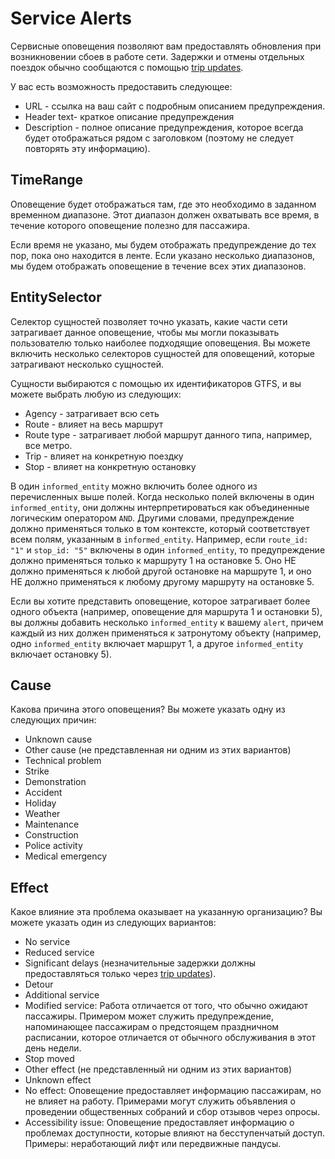 # Service Alerts

Сервисные оповещения позволяют вам предоставлять обновления при возникновении сбоев в работе сети. Задержки и отмены отдельных поездок обычно сообщаются с помощью [trip updates](trip-updates.md).

У вас есть возможность предоставить следующее:

*   URL - ссылка на ваш сайт с подробным описанием предупреждения.
*   Header text- краткое описание предупреждения
*   Description - полное описание предупреждения, которое всегда будет отображаться рядом с заголовком (поэтому не следует повторять эту информацию).

## TimeRange

Оповещение будет отображаться там, где это необходимо в заданном временном диапазоне. Этот диапазон должен охватывать все время, в течение которого оповещение полезно для пассажира.

Если время не указано, мы будем отображать предупреждение до тех пор, пока оно находится в ленте. Если указано несколько диапазонов, мы будем отображать оповещение в течение всех этих диапазонов.

## EntitySelector

Селектор сущностей позволяет точно указать, какие части сети затрагивает данное оповещение, чтобы мы могли показывать пользователю только наиболее подходящие оповещения. Вы можете включить несколько селекторов сущностей для оповещений, которые затрагивают несколько сущностей.

Сущности выбираются с помощью их идентификаторов GTFS, и вы можете выбрать любую из следующих:

*   Agency - затрагивает всю сеть
*   Route - влияет на весь маршрут
*   Route type - затрагивает любой маршрут данного типа, например, все метро.
*   Trip - влияет на конкретную поездку
*   Stop - влияет на конкретную остановку

В один `informed_entity` можно включить более одного из перечисленных выше полей. Когда несколько полей включены в один `informed_entity`, они должны интерпретироваться как объединенные логическим оператором `AND`. Другими словами, предупреждение должно применяться только в том контексте, который соответствует всем полям, указанным в `informed_entity`. Например, если `route_id: "1"` и `stop_id: "5"` включены в один `informed_entity`, то предупреждение должно применяться только к маршруту 1 на остановке 5. Оно НЕ должно применяться к любой другой остановке на маршруте 1, и оно НЕ должно применяться к любому другому маршруту на остановке 5.

Если вы хотите представить оповещение, которое затрагивает более одного объекта (например, оповещение для маршрута 1 и остановки 5), вы должны добавить несколько `informed_entity` к вашему `alert`, причем каждый из них должен применяться к затронутому объекту (например, одно `informed_entity` включает маршрут 1, а другое `informed_entity` включает остановку 5).

## Cause

Какова причина этого оповещения? Вы можете указать одну из следующих причин:

*   Unknown cause
*   Other cause (не представленная ни одним из этих вариантов)
*   Technical problem
*   Strike
*   Demonstration
*   Accident
*   Holiday
*   Weather
*   Maintenance
*   Construction
*   Police activity
*   Medical emergency

## Effect

Какое влияние эта проблема оказывает на указанную организацию? Вы можете указать один из следующих вариантов:

*   No service
*   Reduced service
*   Significant delays (незначительные задержки должны предоставляться только через [trip updates](trip-updates.md)).
*   Detour
*   Additional service
*   Modified service: Работа отличается от того, что обычно ожидают пассажиры. Примером может служить предупреждение, напоминающее пассажирам о предстоящем праздничном расписании, которое отличается от обычного обслуживания в этот день недели.
*   Stop moved
*   Other effect (не представленный ни одним из этих вариантов)
*   Unknown effect
*   No effect: Оповещение предоставляет информацию пассажирам, но не влияет на работу. Примерами могут служить объявления о проведении общественных собраний и сбор отзывов через опросы.
*   Accessibility issue: Оповещение предоставляет информацию о проблемах доступности, которые влияют на бесступенчатый доступ. Примеры: неработающий лифт или передвижные пандусы.
